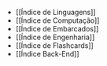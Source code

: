 -  [[Índice de Linguagens]]
‎
- [[Índice de Computação]]
‎
-  [[Índice de Embarcados]]
‎
- [[Índice de Engenharia]]
‎
-  [[Índice de Flashcards]]
‎
- [[Índice Back-End]]
